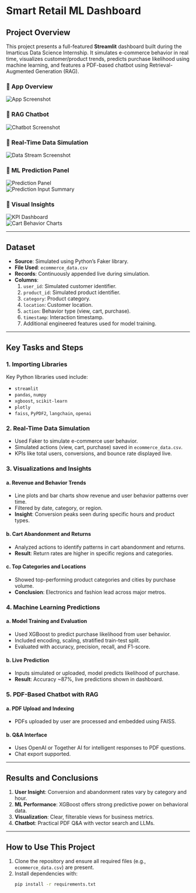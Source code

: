 # Smart Retail ML Dashboard

## Project Overview
This project presents a full-featured **Streamlit** dashboard built during the Imarticus Data Science Internship. It simulates e-commerce behavior in real time, visualizes customer/product trends, predicts purchase likelihood using machine learning, and features a PDF-based chatbot using Retrieval-Augmented Generation (RAG).


### 🔹 App Overview  
![App Screenshot](images/app-screenshot.png)

### 🔹 RAG Chatbot  
![Chatbot Screenshot](images/chatbot-screenshot.png)

### 🔹 Real-Time Data Simulation  
![Data Stream Screenshot](images/ecommerce-model-screenshot.png)

### 🔹 ML Prediction Panel  
![Prediction Panel](images/prediction-screenshot-1.png)  
![Prediction Input Summary](images/prediction-screenshot-2.png)

### 🔹 Visual Insights  
![KPI Dashboard](images/visual-screenshot-1.png)  
![Cart Behavior Charts](images/visual-screenshot-2.png)

---

## Dataset
- **Source**: Simulated using Python’s Faker library.
- **File Used**: `ecommerce_data.csv`
- **Records**: Continuously appended live during simulation.
- **Columns**:
  1. `user_id`: Simulated customer identifier.
  2. `product_id`: Simulated product identifier.
  3. `category`: Product category.
  4. `location`: Customer location.
  5. `action`: Behavior type (view, cart, purchase).
  6. `timestamp`: Interaction timestamp.
  7. Additional engineered features used for model training.

---

## Key Tasks and Steps

### 1. Importing Libraries
Key Python libraries used include:
- `streamlit`
- `pandas`, `numpy`
- `xgboost`, `scikit-learn`
- `plotly`
- `faiss`, `PyPDF2`, `langchain`, `openai`

### 2. Real-Time Data Simulation
- Used Faker to simulate e-commerce user behavior.
- Simulated actions (view, cart, purchase) saved in `ecommerce_data.csv`.
- KPIs like total users, conversions, and bounce rate displayed live.

### 3. Visualizations and Insights

#### a. Revenue and Behavior Trends
- Line plots and bar charts show revenue and user behavior patterns over time.
- Filtered by date, category, or region.
- **Insight**: Conversion peaks seen during specific hours and product types.

#### b. Cart Abandonment and Returns
- Analyzed actions to identify patterns in cart abandonment and returns.
- **Result**: Return rates are higher in specific regions and categories.

#### c. Top Categories and Locations
- Showed top-performing product categories and cities by purchase volume.
- **Conclusion**: Electronics and fashion lead across major metros.

### 4. Machine Learning Predictions

#### a. Model Training and Evaluation
- Used XGBoost to predict purchase likelihood from user behavior.
- Included encoding, scaling, stratified train-test split.
- Evaluated with accuracy, precision, recall, and F1-score.

#### b. Live Prediction
- Inputs simulated or uploaded, model predicts likelihood of purchase.
- **Result**: Accuracy ~87%, live predictions shown in dashboard.

### 5. PDF-Based Chatbot with RAG

#### a. PDF Upload and Indexing
- PDFs uploaded by user are processed and embedded using FAISS.

#### b. Q&A Interface
- Uses OpenAI or Together AI for intelligent responses to PDF questions.
- Chat export supported.

---

## Results and Conclusions
1. **User Insight**: Conversion and abandonment rates vary by category and hour.
2. **ML Performance**: XGBoost offers strong predictive power on behavioral data.
3. **Visualization**: Clear, filterable views for business metrics.
4. **Chatbot**: Practical PDF Q&A with vector search and LLMs.

---

## How to Use This Project
1. Clone the repository and ensure all required files (e.g., `ecommerce_data.csv`) are present.
2. Install dependencies with:
   ```bash
   pip install -r requirements.txt
